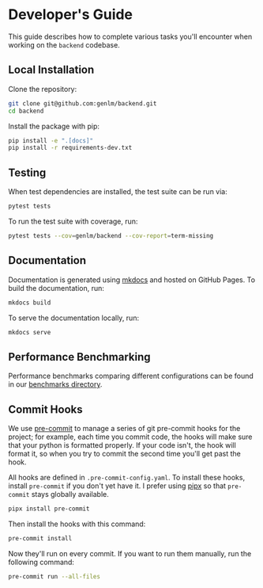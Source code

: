 # Developer's Guide

This guide describes how to complete various tasks you'll encounter when working
on the `backend` codebase.

## Local Installation

Clone the repository:
```bash
git clone git@github.com:genlm/backend.git
cd backend
```

Install the package with pip:

```bash
pip install -e ".[docs]"
pip install -r requirements-dev.txt
```

## Testing

When test dependencies are installed, the test suite can be run via:

```bash
pytest tests
```

To run the test suite with coverage, run:

```bash
pytest tests --cov=genlm/backend --cov-report=term-missing
```

## Documentation

Documentation is generated using [mkdocs](https://www.mkdocs.org/) and hosted on GitHub Pages. To build the documentation, run:

```bash
mkdocs build
```

To serve the documentation locally, run:

```bash
mkdocs serve
```

## Performance Benchmarking

Performance benchmarks comparing different configurations can be found in our [benchmarks directory](https://github.com/probcomp/genlm-backend/tree/main/benchmark).


## Commit Hooks

We use [pre-commit](https://pre-commit.com/) to manage a series of git
pre-commit hooks for the project; for example, each time you commit code, the
hooks will make sure that your python is formatted properly. If your code isn't,
the hook will format it, so when you try to commit the second time you'll get
past the hook.

All hooks are defined in `.pre-commit-config.yaml`. To install these hooks,
install `pre-commit` if you don't yet have it. I prefer using
[pipx](https://github.com/pipxproject/pipx) so that `pre-commit` stays globally
available.

```bash
pipx install pre-commit
```

Then install the hooks with this command:

```bash
pre-commit install
```

Now they'll run on every commit. If you want to run them manually, run the
following command:

```bash
pre-commit run --all-files
```
